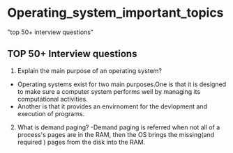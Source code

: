 # Operating_system_important_topics
"top 50+ interview questions"


## TOP 50+ Interview questions

1. Explain the main purpose of an operating system?
  - Operating systems exist for two main purposes.One is that it is designed to make sure a computer system performs well by managing its computational activities.
  - Another is that it provides an envirnoment for the devlopment and execution of programs.


2. What is demand paging?
  -Demand paging is referred when not all of a process's pages are in the RAM, then the OS brings the missing(and required ) pages from the disk into the RAM.
